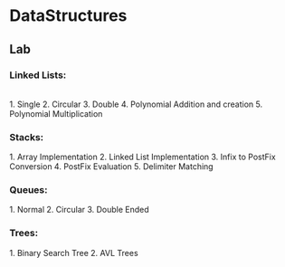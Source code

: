 <h1> DataStructures</h1>
<h2> Lab</h2>

<h3>Linked Lists:</h3>
<br/>
1. Single
2. Circular
3. Double
4. Polynomial Addition and creation
5. Polynomial Multiplication

<h3>Stacks:</h3>
1. Array Implementation
2. Linked List Implementation
3. Infix to PostFix Conversion
4. PostFix Evaluation
5. Delimiter Matching

<h3>Queues:</h3>
1. Normal 
2. Circular
3. Double Ended

<h3>Trees:</h3>
1. Binary Search Tree
2. AVL Trees
